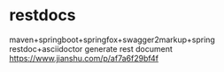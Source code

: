 # restdocs
maven+springboot+springfox+swagger2markup+spring restdoc+asciidoctor generate rest document
https://www.jianshu.com/p/af7a6f29bf4f

